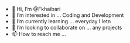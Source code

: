 - 👋 Hi, I’m @Fkhaibari
- 👀 I’m interested in ... Coding and Development 
- 🌱 I’m currently learning ... everyday I letn
- 💞️ I’m looking to collaborate on ... any projects 
- 📫 How to reach me ...

<!---
Fkhaibari/Fkhaibari is a ✨ special ✨ repository because its `README.md` (this file) appears on your GitHub profile.
You can click the Preview link to take a look at your changes.
--->
